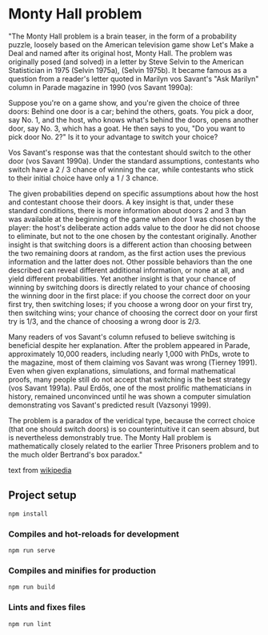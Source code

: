 # Monty Hall problem
"The Monty Hall problem is a brain teaser, in the form of a probability puzzle, loosely based on the American television game show Let's Make a Deal and named after its original host, Monty Hall. The problem was originally posed (and solved) in a letter by Steve Selvin to the American Statistician in 1975 (Selvin 1975a), (Selvin 1975b). It became famous as a question from a reader's letter quoted in Marilyn vos Savant's "Ask Marilyn" column in Parade magazine in 1990 (vos Savant 1990a):

Suppose you're on a game show, and you're given the choice of three doors: Behind one door is a car; behind the others, goats. You pick a door, say No. 1, and the host, who knows what's behind the doors, opens another door, say No. 3, which has a goat. He then says to you, "Do you want to pick door No. 2?" Is it to your advantage to switch your choice?

Vos Savant's response was that the contestant should switch to the other door (vos Savant 1990a). Under the standard assumptions, contestants who switch have a 
2
/
3
 chance of winning the car, while contestants who stick to their initial choice have only a 
1
/
3
 chance.

The given probabilities depend on specific assumptions about how the host and contestant choose their doors. A key insight is that, under these standard conditions, there is more information about doors 2 and 3 than was available at the beginning of the game when door 1 was chosen by the player: the host's deliberate action adds value to the door he did not choose to eliminate, but not to the one chosen by the contestant originally. Another insight is that switching doors is a different action than choosing between the two remaining doors at random, as the first action uses the previous information and the latter does not. Other possible behaviors than the one described can reveal different additional information, or none at all, and yield different probabilities. Yet another insight is that your chance of winning by switching doors is directly related to your chance of choosing the winning door in the first place: if you choose the correct door on your first try, then switching loses; if you choose a wrong door on your first try, then switching wins; your chance of choosing the correct door on your first try is 1/3, and the chance of choosing a wrong door is 2/3.

Many readers of vos Savant's column refused to believe switching is beneficial despite her explanation. After the problem appeared in Parade, approximately 10,000 readers, including nearly 1,000 with PhDs, wrote to the magazine, most of them claiming vos Savant was wrong (Tierney 1991). Even when given explanations, simulations, and formal mathematical proofs, many people still do not accept that switching is the best strategy (vos Savant 1991a). Paul Erdős, one of the most prolific mathematicians in history, remained unconvinced until he was shown a computer simulation demonstrating vos Savant's predicted result (Vazsonyi 1999).

The problem is a paradox of the veridical type, because the correct choice (that one should switch doors) is so counterintuitive it can seem absurd, but is nevertheless demonstrably true. The Monty Hall problem is mathematically closely related to the earlier Three Prisoners problem and to the much older Bertrand's box paradox."

text from [wikipedia](https://en.wikipedia.org/wiki/Monty_Hall_problem)

## Project setup
```
npm install
```

### Compiles and hot-reloads for development
```
npm run serve
```

### Compiles and minifies for production
```
npm run build
```

### Lints and fixes files
```
npm run lint
```
